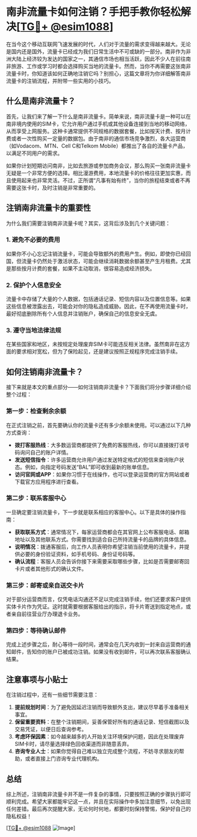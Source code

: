 # 南非流量卡如何注销？手把手教你轻松解决[[TG💪+ @esim1088](https://t.me/s/esim1088)]

在当今这个移动互联网飞速发展的时代，人们对于流量的需求变得越来越大。无论是国内还是国外，流量卡已经成为我们日常生活中不可或缺的一部分。南非作为非洲大陆上经济较为发达的国家之一，其通信市场也相当活跃，因此不少人在前往南非旅游、工作或学习时都会选择购买当地的流量卡。然而，当你不再需要这张南非流量卡时，你知道该如何正确地注销它吗？别担心，这篇文章将为你详细解答南非流量卡的注销流程，并附带一些实用的小技巧。

## 什么是南非流量卡？

首先，让我们来了解一下什么是南非流量卡。简单来说，南非流量卡是一种可以在南非境内使用的SIM卡，它允许用户通过手机或其他设备连接到当地的移动网络，从而享受上网服务。这种卡通常提供不同规格的数据套餐，比如按天计费、按月计费或者一次性购买一定量的数据包。由于南非的通信市场竞争激烈，各大运营商（如Vodacom、MTN、Cell C和Telkom Mobile）都推出了各自的流量卡产品，以满足不同用户的需求。

如果你计划短期访问南非，比如去旅游或参加商务会议，那么购买一张南非流量卡无疑是一个非常方便的选择。相比漫游费用，本地流量卡的价格往往更加实惠，而且使用起来也非常灵活。不过，正所谓“凡事有始有终”，当你的旅程结束或者不再需要这张卡时，及时注销是非常重要的。

## 注销南非流量卡的重要性

为什么我们需要注销南非流量卡呢？其实，这背后涉及到几个关键问题：

### 1. **避免不必要的费用**
   如果你不小心忘记注销流量卡，可能会导致额外的费用产生。例如，即使你已经回国，但流量卡仍然处于激活状态，可能会继续消耗数据余额甚至产生月租费。尤其是那些按月计费的套餐，如果不主动取消，很容易造成经济损失。

### 2. **保护个人信息安全**
   流量卡中存储了大量的个人数据，包括通话记录、短信内容以及位置信息等。如果这些信息被泄露出去，可能会对你的隐私造成威胁。因此，在不再使用流量卡时，最好彻底删除所有个人信息并注销账户，确保自己的信息安全无虞。

### 3. **遵守当地法律法规**
   在某些国家和地区，未按规定处理废弃SIM卡可能违反相关法律。虽然南非在这方面的要求相对宽松，但为了保险起见，还是建议按照正规程序完成注销手续。

## 如何注销南非流量卡？

接下来就是本文的重点部分——如何注销南非流量卡？下面我们将分步骤详细介绍整个过程：

### 第一步：检查剩余余额
在正式注销之前，首先要确认你的流量卡还有多少余额未使用。可以通过以下几种方式查询：
- **拨打客服热线**：大多数运营商都提供了免费的客服热线，你可以直接拨打该号码询问自己的账户详情。
- **发送短信指令**：许多运营商允许用户通过发送特定格式的短信来查询账户状态。例如，向指定号码发送“BAL”即可收到最新的账单信息。
- **访问官网或APP**：如果你习惯于在线操作，也可以登录运营商的官方网站或者下载官方应用程序进行查看。

### 第二步：联系客服中心
一旦确定要注销流量卡，下一步就是联系相应的客服中心。以下是具体的操作指南：
- **获取联系方式**：通常情况下，每家运营商都会在其官网上公布客服电话、邮箱地址以及其他联系方式。你需要找到适合自己所持流量卡的品牌的具体信息。
- **说明情况**：拨通客服后，向工作人员表明你希望注销当前使用的流量卡，并提供必要的身份验证资料，如手机号码、身份证号码等。
- **确认流程**：客服人员会告诉你接下来需要采取哪些步骤，比如是否需要邮寄回卡片或者其他形式的确认文件。

### 第三步：邮寄或亲自送交卡片
对于部分运营商而言，仅凭电话沟通还不足以完成注销手续，他们还要求客户提供实体卡片作为凭证。这时就需要根据客服给出的指示，将卡片寄送到指定地点，或者亲自前往营业厅办理退卡业务。

### 第四步：等待确认邮件
完成上述步骤之后，耐心等待一段时间，通常会在几天内收到一封来自运营商的通知邮件，告知你的账户已被成功注销。如果没有收到邮件，可以再次联系客服确认结果。

## 注意事项与小贴士

在注销过程中，还有一些细节需要注意：

1. **提前规划时间**：为了避免因延迟注销而导致额外支出，建议尽早着手准备相关事宜。
2. **保留重要资料**：在整个注销期间，妥善保管好所有的通话记录、短信截图以及交易凭证，以便日后查询参考。
3. **考虑环保因素**：如今越来越多的人开始关注环境保护问题，因此在处理废弃SIM卡时，请尽量选择绿色回收渠道而非随意丢弃。
4. **咨询专业人士**：如果你觉得自己难以独立完成整个流程，不妨寻求朋友的帮助，或者直接上门咨询专业代理机构。

## 总结

综上所述，注销南非流量卡并不是一件复杂的事情，只要按照正确的步骤执行即可顺利完成。希望大家都能牢记这一点，并且在实际操作中多加注意细节，以免出现任何差错。最后再次提醒大家，无论何时何地，都要时刻保持警惕，保护好自己的隐私权益！

[[TG💪+ @esim1088](https://t.me/s/esim1088) ![Image](https://i.postimg.cc/4NQfJmqS/Snipaste-2025-05-13-00-14-12.png)]